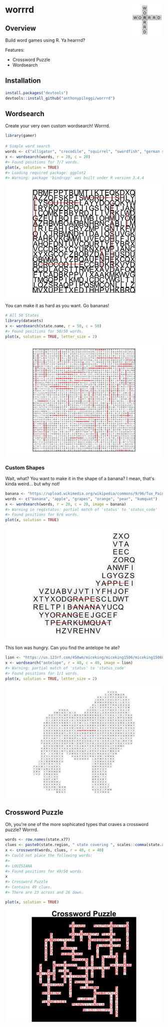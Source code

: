 
<!-- README.md is generated from README.Rmd. Please edit that file -->
worrrd <img src="man/figures/logo.png" align="right" />
=======================================================

Overview
--------

Build word games using R. Ya hearrrd?

Features:

-   Crossword Puzzle
-   Wordsearch

Installation
------------

``` r
install.packages("devtools")
devtools::install_github("anthonypileggi/worrrd")
```

Wordsearch
----------

Create your very own custom wordsearch! Worrrd.

``` r
library(gamer)

# Simple word search
words <- c("alligator", "crocodile", "squirrel", "swordfish", "german shepherd", "panda", "wolf")
x <- wordsearch(words, r = 20, c = 20)
#> Found positions for 7/7 words.
plot(x, solution = TRUE)
#> Loading required package: ggplot2
#> Warning: package 'bindrcpp' was built under R version 3.4.4
```

![](man/figures/README-wordsearch-easy-1.png)

You can make it as hard as you want. Go bananas!

``` r
# All 50 States
library(datasets)
x <- wordsearch(state.name, r = 50, c = 50)
#> Found positions for 50/50 words.
plot(x, solution = TRUE, letter_size = 2)
```

![](man/figures/README-wordsearch-hard-1.png)

### Custom Shapes

Wait, what? You want to make it in the shape of a banana? I mean, that's kinda weird... but why not!

``` r
banana <- "https://upload.wikimedia.org/wikipedia/commons/9/96/Tux_Paint_banana.svg"
words <- c("banana", "apple", "grapes", "orange", "pear", "kumquat")
x <- wordsearch(words, r = 20, c = 20, image = banana)
#> Warning in req$status: partial match of 'status' to 'status_code'
#> Found positions for 6/6 words.
plot(x, solution = TRUE)
```

![](man/figures/README-wordsearch-banana-1.png)

This lion was hungry. Can you find the antelope he ate?

``` r
lion <- "https://us.123rf.com/450wm/miceking/miceking1506/miceking150601500/40903456-stock-vector-lion-silhouette.jpg"
x <- wordsearch("antelope", r = 40, c = 40, image = lion)
#> Warning: partial match of 'status' to 'status_code'
#> Found positions for 1/1 words.
plot(x, solution = TRUE, letter_size = 2)
```

![](man/figures/README-wordsearch-lion-1.png)

Crossword Puzzle
----------------

Oh, you're one of the more sophicated types that craves a crossword puzzle? Worrrd.

``` r
words <- row.names(state.x77)
clues <- paste0(state.region, " state covering ", scales::comma(state.x77[, "Area"]), " square miles.")
x <- crossword(words, clues, r = 40, c = 40)
#> Could not place the following words:
#> 
#> LOUISIANA
#> Found positions for 49/50 words.
x
#> Crossword Puzzle
#> Contains 49 clues.
#> There are 23 across and 26 down.
```

``` r
plot(x, solution = TRUE)
```

![](man/figures/README-crossword-1.png)

